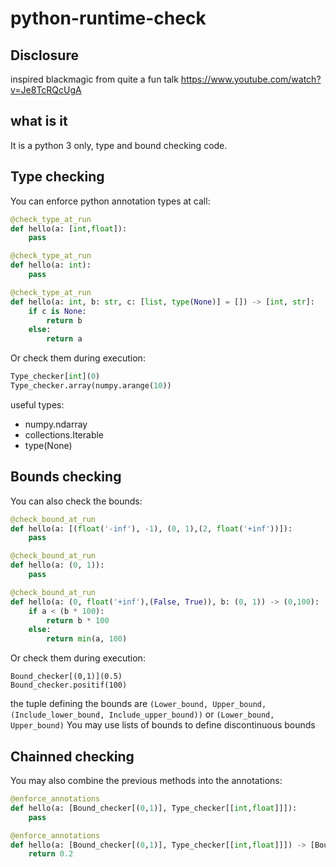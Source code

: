 # python-runtime-check

## Disclosure

inspired blackmagic from quite a fun talk https://www.youtube.com/watch?v=Je8TcRQcUgA

## what is it

It is a python 3 only, type and bound checking code. 

## Type checking

You can enforce python annotation types at call:
```python
@check_type_at_run
def hello(a: [int,float]):
    pass

@check_type_at_run
def hello(a: int):
    pass

@check_type_at_run
def hello(a: int, b: str, c: [list, type(None)] = []) -> [int, str]:
    if c is None:
        return b
    else: 
        return a
```

Or check them during execution:
```python
Type_checker[int](0)
Type_checker.array(numpy.arange(10))
```

useful types:
- numpy.ndarray
- collections.Iterable
- type(None)

## Bounds checking

You can also check the bounds:
```python
@check_bound_at_run
def hello(a: [(float('-inf'), -1), (0, 1),(2, float('+inf'))]):
    pass

@check_bound_at_run
def hello(a: (0, 1)):
    pass

@check_bound_at_run
def hello(a: (0, float('+inf'),(False, True)), b: (0, 1)) -> (0,100):
    if a < (b * 100):
        return b * 100
    else:
        return min(a, 100)
```

Or check them during execution:
```
Bound_checker[(0,1)](0.5)
Bound_checker.positif(100)
```

the tuple defining the bounds are ```(Lower_bound, Upper_bound, (Include_lower_bound, Include_upper_bound))``` or ```(Lower_bound, Upper_bound)```
You may use lists of bounds to define discontinuous bounds

## Chainned checking

You may also combine the previous methods into the annotations:
```python
@enforce_annotations
def hello(a: [Bound_checker[(0,1)], Type_checker[[int,float]]]):
    pass

@enforce_annotations
def hello(a: [Bound_checker[(0,1)], Type_checker[[int,float]]]) -> [Bound_checker[(0,1,(False, True))], Type_checker[float]]:
    return 0.2
```
